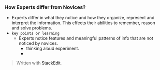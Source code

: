 

### How Experts differ from Novices?

- Experts differ in what they notice and how they organize, represent and interpret the information. This effects their abilities to remember, reason and solve problems.
- `key points or learning` 
	- Experts notice features and meaningful patterns of info that are not noticed by novices.
		- thinking aloud experiment.
		- 
> Written with [StackEdit](https://stackedit.io/).
<!--stackedit_data:
eyJoaXN0b3J5IjpbLTQ5MDg0NDQ4MiwtMTI5MDEzMjIzN119
-->